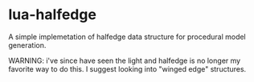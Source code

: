 # lua-halfedge
A simple implemetation of halfedge data structure for procedural model generation.

WARNING: i've since have seen the light and halfedge is no longer my favorite way to do this. I suggest 
looking into "winged edge" structures.
